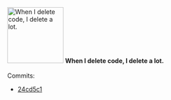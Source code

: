 <img src="https://github.com/my-badges/my-badges/blob/main/src/all-badges/mass-delete-commit/mass-delete-commit.png?raw=true" alt="When I delete code, I delete a lot." title="When I delete code, I delete a lot." width="128">
<strong>When I delete code, I delete a lot.</strong>
<br><br>Commits:

- <a href="https://github.com/sindresorhus/trash/commit/24cd5c1d964806c3f09e06de845925be00cfff0f">24cd5c1</a>
